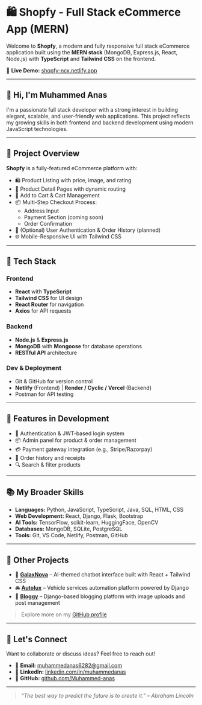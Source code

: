 # 🛍️ Shopfy - Full Stack eCommerce App (MERN)

Welcome to **Shopfy**, a modern and fully responsive full stack eCommerce application built using the **MERN stack** (MongoDB, Express.js, React, Node.js) with **TypeScript** and **Tailwind CSS** on the frontend.

🔗 **Live Demo:** [shopfy-ncx.netlify.app](https://shopfy-ncx.netlify.app/)

---

## 👋 Hi, I'm Muhammed Anas

I'm a passionate full stack developer with a strong interest in building elegant, scalable, and user-friendly web applications. This project reflects my growing skills in both frontend and backend development using modern JavaScript technologies.

---

## 🚀 Project Overview

**Shopfy** is a fully-featured eCommerce platform with:

- 🛍️ Product Listing with price, image, and rating
- 🔎 Product Detail Pages with dynamic routing
- 🛒 Add to Cart & Cart Management
- 📦 Multi-Step Checkout Process:
  - Address Input
  - Payment Section (coming soon)
  - Order Confirmation
- 🔐 (Optional) User Authentication & Order History (planned)
- 🌐 Mobile-Responsive UI with Tailwind CSS

---

## 🧱 Tech Stack

### Frontend
- **React** with **TypeScript**
- **Tailwind CSS** for UI design
- **React Router** for navigation
- **Axios** for API requests

### Backend
- **Node.js** & **Express.js**
- **MongoDB** with **Mongoose** for database operations
- **RESTful API** architecture

### Dev & Deployment
- Git & GitHub for version control
- **Netlify** (Frontend) | **Render / Cyclic / Vercel** (Backend)
- Postman for API testing

---

## 🧠 Features in Development

- 🔐 Authentication & JWT-based login system
- 📦 Admin panel for product & order management
- 💳 Payment gateway integration (e.g., Stripe/Razorpay)
- 📝 Order history and receipts
- 🔍 Search & filter products

---

## 📚 My Broader Skills

- **Languages:** Python, JavaScript, TypeScript, Java, SQL, HTML, CSS  
- **Web Development:** React, Django, Flask, Bootstrap  
- **AI Tools:** TensorFlow, scikit-learn, HuggingFace, OpenCV  
- **Databases:** MongoDB, SQLite, PostgreSQL  
- **Tools:** Git, VS Code, Netlify, Postman, GitHub

---

## 💼 Other Projects

- 🤖 **[GalaxNova](https://galaxnova.netlify.app/)** – AI-themed chatbot interface built with React + Tailwind CSS  
- 🚘 **[Autolux](https://autolux-ntbk.onrender.com/)** – Vehicle services automation platform powered by Django  
- 📝 **[Bloggy](https://bloggy-4xrs.onrender.com)** – Django-based blogging platform with image uploads and post management  

> Explore more on my [GitHub profile](https://github.com/Muhammed-anas)
---

## 💬 Let's Connect

Want to collaborate or discuss ideas? Feel free to reach out!

- 📧 **Email:** muhammedanas6282@gmail.com  
- 🔗 **LinkedIn:** [linkedin.com/in/muhammedanas](https://www.linkedin.com/in/muhammedanas)  
- 🐙 **GitHub:** [github.com/Muhammed-anas](https://github.com/Muhammed-anas)

---

> _“The best way to predict the future is to create it.” – Abraham Lincoln_
